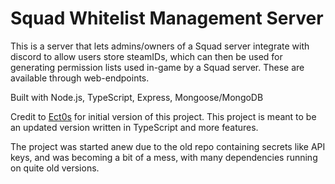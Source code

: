 # Squad Whitelist Management Server

This is a server that lets admins/owners of a Squad server integrate with discord to allow users store steamIDs, which can then be used for generating permission lists used in-game by a Squad server. These are available through web-endpoints.

Built with Node.js, TypeScript, Express, Mongoose/MongoDB



Credit to [Ect0s](https://github.com/ect0s) for initial version of this project. This project is meant to be an updated version written in TypeScript and more features.

The project was started anew due to the old repo containing secrets like API keys, and was becoming a bit of a mess, with many dependencies running on quite old versions.
